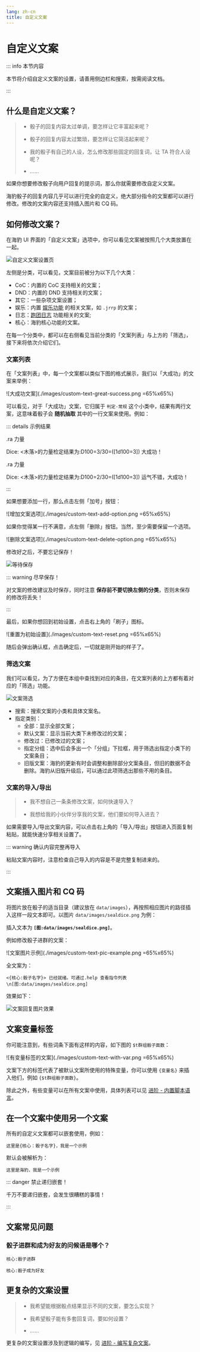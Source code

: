 ```yaml
---
lang: zh-cn
title: 自定义文案
---
```


# 自定义文案

::: info 本节内容

本节将介绍自定义文案的设置，请善用侧边栏和搜索，按需阅读文档。

:::

## 什么是自定义文案？

> - 骰子的回复内容太过单调，要怎样让它丰富起来呢？
> 
> - 骰子的回复内容太过繁琐，要怎样让它简洁起来呢？
> 
> - 我的骰子有自己的人设，怎么修改那些固定的回复词，让 TA 符合人设呢？
> 
> - ……

如果你想要修改骰子向用户回复的提示词，那么你就需要修改自定义文案。

海豹骰子的回复内容几乎可以进行完全的自定义，绝大部分指令的文案都可以进行修改。修改的文案内容还支持插入图片和 CQ 码。

## 如何修改文案？

在海豹 UI 界面的「自定义文案」选项中，你可以看见文案被按照几个大类放置在一起。

![自定义文案设置页](./images/custom-text-main.png)

左侧是分类，可以看见，文案目前被分为以下几个大类：

- CoC：内置的 CoC 支持相关的文案；
- DND：内置的 DND 支持相关的文案；
- 其它：一些杂项文案设置；
- 娱乐：内置 [娱乐功能](../use/fun.md) 的相关文案，如 `.jrrp` 的文案；
- 日志：[跑团日志](../use/log.md) 功能相关的文案;
- 核心：海豹核心功能的文案。

在每一个分类中，都可以在右侧看见当前分类的「文案列表」与上方的「筛选」，接下来将依次介绍它们。

### 文案列表

在「文案列表」中，每一个文案都以类似下图的格式展示，我们以「大成功」的文案来举例：

![大成功文案](./images/custom-text-great-success.png =65%x65%)

可以看见，对于「大成功」文案，它归属于 `判定-常规` 这个小类中，结果有两行文案，这意味着骰子会 **随机抽取** 其中的一行文案来使用。例如：

::: details 示例结果

.ra 力量

Dice: <木落>的力量检定结果为:D100=3/30=([1d100=3]) 大成功！

.ra 力量

Dice: <木落>的力量检定结果为:D100=2/30=([1d100=3]) 运气不错，大成功！

:::

如果想要添加一行，那么点击左侧「加号」按钮：

![增加文案选项](./images/custom-text-add-option.png =65%x65%)

如果你觉得某一行不满意，点左侧「删除」按钮。当然，至少需要保留一个选项。

![删除文案选项](./images/custom-text-delete-option.png =65%x65%)

修改好之后，不要忘记保存！

![等待保存](./images/custom-text-waiting-save.png)

::: warning 尽早保存！

对文案的修改建议及时保存，同时注意 **保存前不要切换左侧的分类**，否则未保存的修改将丢失！

:::

最后，如果你想回到初始设置，点击右上角的「刷子」图标。

![重置为初始设置](./images/custom-text-reset.png =65%x65%)

随后会弹出确认框，点击确定后，一切就是刚开始的样子了。

### 筛选文案

我们可以看见，为了方便在本组中查找到对应的条目，在文案列表的上方都有着对应的「筛选」功能。

![文案筛选](./images/custom-text-filter.png)

- 搜索：搜索文案的小类和具体文案名。
- 指定类别：
  - 全部：显示全部文案；
  - 默认文案：显示当前大类下未修改过的文案；
  - 修改过：已修改过的文案；
  - 指定分组：选中后会多出一个「分组」下拉框，用于筛选出指定小类下的文案条目；
  - 旧版文案：海豹的更新有时会调整和删除部分文案条目，但旧的数据不会删除。海豹从旧版升级后，可以通过此项筛选出那些不用的条目。


### 文案的导入/导出

> - 我不想自己一条条修改文案，如何快速导入？
>
> - 我想给我的小伙伴分享我的文案，他们要如何导入进去？

如果需要导入/导出文案内容，可以点击右上角的「导入/导出」按钮进入页面复制粘贴，就能快速分享相关设置了。

::: warning 确认内容完整再导入

粘贴文案内容时，注意检查自己导入的内容是不是完整复制进来的。

:::


## 文案插入图片和 CQ 码

将图片放在骰子的适当目录（建议放在 `data/images`），再按照相应图片的路径插入这样一段文本即可。以图片 `data/images/sealdice.png` 为例：

插入文本为 **`[图:data/images/sealdice.png]`**。

例如修改骰子进群的文案：

![文案图片示例](./images/custom-text-pic-example.png =65%x65%)

全文案为：

```text
<{核心:骰子名字}> 已经就绪。可通过.help 查看指令列表\n[图:data/images/sealdice.png]
```

效果如下：

![文案回复图片效果](./images/custom-text-pic-show.png)

## 文案变量标签

你可能注意到，有些词条下面有这样的内容，如下图的 `$t群组骰子面数`：

![有变量标签的文案](./images/custom-text-with-var.png =65%x65%)

文案下方的标签代表了被默认文案所使用的特殊变量，你可以使用 `{变量名}` 来插入他们，例如 `{$t群组骰子面数}`。

除此之外，有些变量可以在所有文案中使用，具体列表可以见 [进阶 - 内置脚本语言](../advanced/script.md#变量)。

## 在一个文案中使用另一个文案

所有的自定义文案都可以嵌套使用，例如：

```text
这里是{核心：骰子名字}，我是一个示例
```

默认会被解析为：

```
这里是海豹，我是一个示例
```

::: danger 禁止递归嵌套！

千万不要递归嵌套，会发生很糟糕的事情！

:::

## 文案常见问题

### 骰子进群和成为好友的问候语是哪个？

`核心:骰子进群`

`核心:骰子成为好友`

## 更复杂的文案设置

> - 我希望能根据骰点结果显示不同的文案，要怎么实现？
>
> - 我希望骰子能有多套回复词，要如何设置？
>
> - ……

更复杂的文案设置涉及到逻辑的编写，见 [进阶 - 编写复杂文案](../advanced/edit_complex_custom_text.md)。